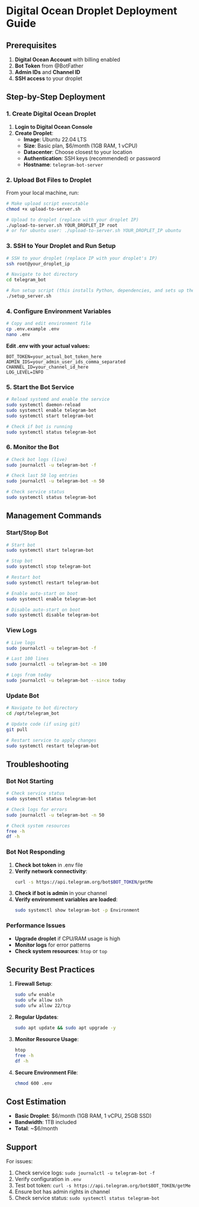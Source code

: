 # Digital Ocean Droplet Deployment Guide

## Prerequisites

1. **Digital Ocean Account** with billing enabled
2. **Bot Token** from @BotFather
3. **Admin IDs** and **Channel ID**
4. **SSH access** to your droplet

## Step-by-Step Deployment

### 1. Create Digital Ocean Droplet

1. **Login to Digital Ocean Console**
2. **Create Droplet**:
   - **Image**: Ubuntu 22.04 LTS
   - **Size**: Basic plan, $6/month (1GB RAM, 1 vCPU)
   - **Datacenter**: Choose closest to your location
   - **Authentication**: SSH keys (recommended) or password
   - **Hostname**: `telegram-bot-server`

### 2. Upload Bot Files to Droplet

From your local machine, run:

```bash
# Make upload script executable
chmod +x upload-to-server.sh

# Upload to droplet (replace with your droplet IP)
./upload-to-server.sh YOUR_DROPLET_IP root
# or for ubuntu user: ./upload-to-server.sh YOUR_DROPLET_IP ubuntu
```

### 3. SSH to Your Droplet and Run Setup

```bash
# SSH to your droplet (replace IP with your droplet's IP)
ssh root@your_droplet_ip

# Navigate to bot directory
cd telegram_bot

# Run setup script (this installs Python, dependencies, and sets up the service)
./setup_server.sh
```

### 4. Configure Environment Variables

```bash
# Copy and edit environment file
cp .env.example .env
nano .env
```

**Edit .env with your actual values:**
```env
BOT_TOKEN=your_actual_bot_token_here
ADMIN_IDS=your_admin_user_ids_comma_separated
CHANNEL_ID=your_channel_id_here
LOG_LEVEL=INFO
```

### 5. Start the Bot Service

```bash
# Reload systemd and enable the service
sudo systemctl daemon-reload
sudo systemctl enable telegram-bot
sudo systemctl start telegram-bot

# Check if bot is running
sudo systemctl status telegram-bot
```

### 6. Monitor the Bot

```bash
# Check bot logs (live)
sudo journalctl -u telegram-bot -f

# Check last 50 log entries
sudo journalctl -u telegram-bot -n 50

# Check service status
sudo systemctl status telegram-bot
```

## Management Commands

### Start/Stop Bot
```bash
# Start bot
sudo systemctl start telegram-bot

# Stop bot
sudo systemctl stop telegram-bot

# Restart bot
sudo systemctl restart telegram-bot

# Enable auto-start on boot
sudo systemctl enable telegram-bot

# Disable auto-start on boot
sudo systemctl disable telegram-bot
```

### View Logs
```bash
# Live logs
sudo journalctl -u telegram-bot -f

# Last 100 lines
sudo journalctl -u telegram-bot -n 100

# Logs from today
sudo journalctl -u telegram-bot --since today
```

### Update Bot
```bash
# Navigate to bot directory
cd /opt/telegram_bot

# Update code (if using git)
git pull

# Restart service to apply changes
sudo systemctl restart telegram-bot
```

## Troubleshooting

### Bot Not Starting
```bash
# Check service status
sudo systemctl status telegram-bot

# Check logs for errors
sudo journalctl -u telegram-bot -n 50

# Check system resources
free -h
df -h
```

### Bot Not Responding
1. **Check bot token** in .env file
2. **Verify network connectivity**:
   ```bash
   curl -s https://api.telegram.org/bot$BOT_TOKEN/getMe
   ```
3. **Check if bot is admin** in your channel
4. **Verify environment variables are loaded**:
   ```bash
   sudo systemctl show telegram-bot -p Environment
   ```

### Performance Issues
- **Upgrade droplet** if CPU/RAM usage is high
- **Monitor logs** for error patterns
- **Check system resources**: `htop` or `top`

## Security Best Practices

1. **Firewall Setup**:
   ```bash
   sudo ufw enable
   sudo ufw allow ssh
   sudo ufw allow 22/tcp
   ```

2. **Regular Updates**:
   ```bash
   sudo apt update && sudo apt upgrade -y
   ```

3. **Monitor Resource Usage**:
   ```bash
   htop
   free -h
   df -h
   ```

4. **Secure Environment File**:
   ```bash
   chmod 600 .env
   ```

## Cost Estimation

- **Basic Droplet**: $6/month (1GB RAM, 1 vCPU, 25GB SSD)
- **Bandwidth**: 1TB included
- **Total**: ~$6/month

## Support

For issues:
1. Check service logs: `sudo journalctl -u telegram-bot -f`
2. Verify configuration in `.env`
3. Test bot token: `curl -s https://api.telegram.org/bot$BOT_TOKEN/getMe`
4. Ensure bot has admin rights in channel
5. Check service status: `sudo systemctl status telegram-bot`